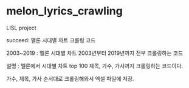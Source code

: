 # melon_lyrics_crawling
LISL project 


succeed: 멜론 시대별 차트 크롤링 코드

2003~2019 : 멜론 시대별 차트 2003년부터 2019년까지 전부 크롤링하는 코드


설명 : 멜론에서 시대별 차트 top 100 제목, 가수, 가사까지 크롤링하는 코드이다.

가수, 제목, 가사 순서대로 크롤링해와서 엑셀 파일에 저장. 
